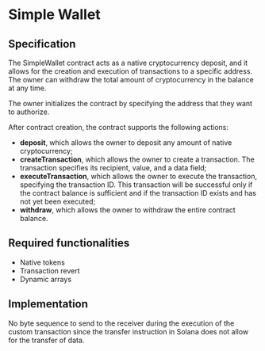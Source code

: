 # Simple Wallet

## Specification

The SimpleWallet contract acts as a native cryptocurrency deposit, and it allows for the creation and execution of transactions to a specific address. 
The owner can withdraw the total amount of cryptocurrency in the balance at any time.

The owner initializes the contract by specifying the address that they want to authorize. 

After contract creation, the contract supports the following actions:
- **deposit**, which allows the owner to deposit any amount of native cryptocurrency; 
- **createTransaction**, which allows the owner to create a transaction. The transaction specifies its recipient, value, and a data field;
- **executeTransaction**, which allows the owner to execute the transaction, specifying the transaction ID. This transaction will be successful only if the contract balance is sufficient and if the transaction ID exists and has not yet been executed; 
- **withdraw**, which allows the owner to withdraw the entire contract balance.

## Required functionalities

- Native tokens
- Transaction revert
- Dynamic arrays

## Implementation

No byte sequence to send to the receiver during the execution of the custom transaction since the transfer instruction in Solana does not allow for the transfer of data.
